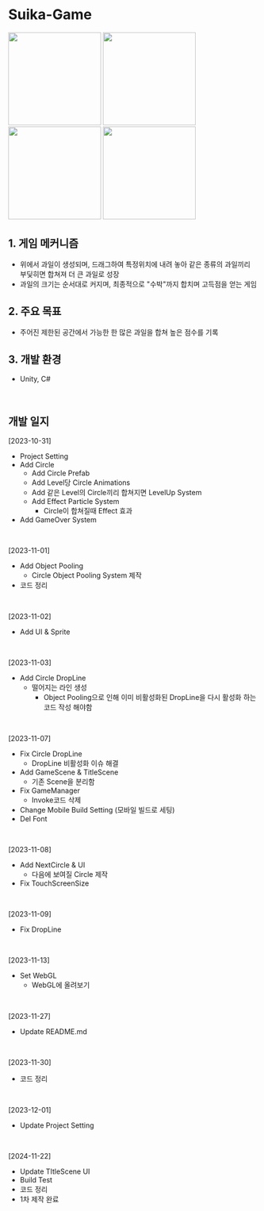 # Suika-Game

<img src="https://github.com/user-attachments/assets/bd980423-7e0a-4785-9cf1-01413a327098" width="187"></img>
<img src="https://github.com/user-attachments/assets/7e51723b-128b-4694-838f-2b4be5265b2a" width="187"></img>
<img src="https://github.com/user-attachments/assets/df63a9a3-53cc-4205-b21a-7cccb259787f" width="187"></img>
<img src="https://github.com/user-attachments/assets/f69dcdcd-9bb6-47bd-a89a-dc3780b2a384" width="187"></img>
</br>

## 1. 게임 메커니즘
  - 위에서 과일이 생성되며, 드래그하여 특정위치에 내려 놓아 같은 종류의 과일끼리 부딫히면 합쳐져 더 큰 과일로 성장
  - 과일의 크기는 순서대로 커지며, 최종적으로 "수박"까지 합치며 고득점을 얻는 게임
## 2. 주요 목표
  - 주어진 제한된 공간에서 가능한 한 많은 과일을 합쳐 높은 점수를 기록
## 3. 개발 환경
  - Unity, C#

</br>

## 개발 일지
[2023-10-31]
- Project Setting
- Add Circle
  - Add Circle Prefab
  - Add Level당 Circle Animations
  - Add 같은 Level의 Circle끼리 합쳐지면 LevelUp System
  - Add Effect Particle System
    - Circle이 합쳐질때 Effect 효과
- Add GameOver System
</br>

[2023-11-01]
- Add Object Pooling
  - Circle Object Pooling System 제작
- 코드 정리
</br>

[2023-11-02]
- Add UI & Sprite
</br>

[2023-11-03]
- Add Circle DropLine
  - 떨어지는 라인 생성
    - Object Pooling으로 인해 이미 비활성화된 DropLine을 다시 활성화 하는 코드 작성 해야함
</br>

[2023-11-07]
- Fix Circle DropLine
  - DropLine 비활성화 이슈 해결
- Add GameScene & TitleScene
  - 기존 Scene을 분리함
- Fix GameManager
  - Invoke코드 삭제
- Change Mobile Build Setting (모바일 빌드로 세팅)
- Del Font
</br>

[2023-11-08]
- Add NextCircle & UI
  - 다음에 보여질 Circle 제작
- Fix TouchScreenSize
</br>

[2023-11-09]
- Fix DropLine
</br>

[2023-11-13]
- Set WebGL
  - WebGL에 올려보기
</br>

[2023-11-27]
- Update README.md
</br>

[2023-11-30]
- 코드 정리
</br>

[2023-12-01]
- Update Project Setting
</br>

[2024-11-22]
- Update TItleScene UI
- Build Test
- 코드 정리
- 1차 제작 완료
</br>


